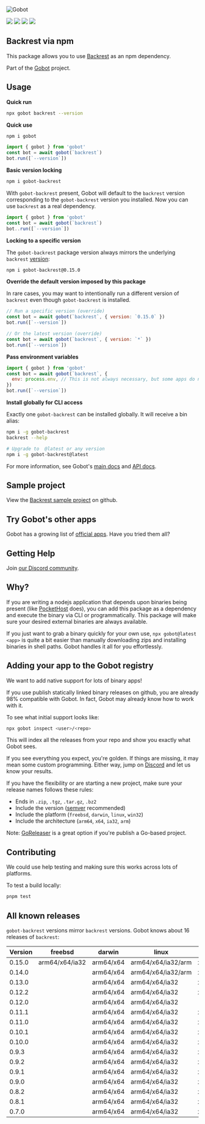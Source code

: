 ![Gobot](https://raw.githubusercontent.com/benallfree/gobot/v1.0.0-alpha.30/assets/gobot-banner-300x.png)

![](https://img.shields.io/npm/v/gobot-backrest) ![](https://img.shields.io/npm/dt/gobot-backrest) ![](https://img.shields.io/github/commit-activity/t/benallfree/gobot) ![](https://img.shields.io/github/stars/benallfree/gobot)

## Backrest via npm

This package allows you to use [Backrest](https://github.com/garethgeorge/backrest) as an npm dependency.

Part of the [Gobot](https://www.npmjs.com/package/gobot) project.

## Usage

**Quick run**

```bash
npx gobot backrest --version
```

**Quick use**

```bash
npm i gobot
```

```js
import { gobot } from 'gobot'
const bot = await gobot(`backrest`)
bot.run([`--version`])
```

**Basic version locking**

```bash
npm i gobot-backrest
```

With `gobot-backrest` present, Gobot will default to the `backrest` version corresponding to the `gobot-backrest` version you installed. Now you can use `backrest` as a real dependency.

```js
import { gobot } from 'gobot'
const bot = await gobot(`backrest`)
bot..run([`--version`])
```

**Locking to a specific version**

The `gobot-backrest` package version always mirrors the underlying `backrest` [version](#known-versions):

```bash
npm i gobot-backrest@0.15.0
```

**Override the default version imposed by this package**

In rare cases, you may want to intentionally run a different version of `backrest` even though `gobot-backrest` is installed.

```js
// Run a specific version (override)
const bot = await gobot(`backrest`, { version: `0.15.0` })
bot.run([`--version`])

// Or the latest version (override)
const bot = await gobot(`backrest`, { version: `*` })
bot.run([`--version`])
```

**Pass environment variables**

```js
import { gobot } from 'gobot'
const bot = await gobot(`backrest`, {
  env: process.env, // This is not always necessary, but some apps do need it
})
bot.run([`--version`])
```

**Install globally for CLI access**

Exactly one `gobot-backrest` can be installed globally. It will receive a bin alias:

```bash
npm i -g gobot-backrest
backrest --help

# Upgrade to  @latest or any version
npm i -g gobot-backrest@latest
```

For more information, see Gobot's [main docs](https://www.npmjs.com/package/gobot) and [API docs](https://github.com/benallfree/gobot/blob/v1.0.0-alpha.30/docs/readme.md).



## Sample project

View the [Backrest sample project](https://github.com/benallfree/gobot/tree/v1.0.0-alpha.30/src/apps/backrest/sample-project) on github.

## Try Gobot's other apps

Gobot has a growing list of [official apps](https://www.npmjs.com/package/gobot#official-gobot-apps). Have you tried them all?

## Getting Help

Join [our Discord community](https://discord.gg/977kMmFnXc).

## Why?

If you are writing a nodejs application that depends upon binaries being present (like [PocketHost](https://github.com/pockethost/pockethost) does), you can add this package as a dependency and execute the binary via CLI or programmatically. This package will make sure your desired external binaries are always available.

If you just want to grab a binary quickly for your own use, `npx gobot@latest <app>` is quite a bit easier than manually downloading zips and installing binaries in shell paths. Gobot handles it all for you effortlessly.

## Adding your app to the Gobot registry

We want to add native support for lots of binary apps!

If you use publish statically linked binary releases on github, you are already 98% compatible with Gobot. In fact, Gobot may already know how to work with it.

To see what initial support looks like:

```bash
npx gobot inspect <user>/<repo>
```

This will index all the releases from your repo and show you exactly what Gobot sees.

If you see everything you expect, you're golden. If things are missing, it may mean some custom programming. Either way, jump on [Discord](https://discord.gg/977kMmFnXc) and let us know your results.

If you have the flexibility or are starting a new project, make sure your release names follows these rules:

- Ends in `.zip`, `.tgz`, `.tar.gz`, `.bz2`
- Include the version ([semver](https://semver.org) recommended)
- Include the platform (`freebsd`, `darwin`, `linux`, `win32`)
- Include the architecture (`arm64`, `x64`, `ia32`, `arm`)

Note: [GoReleaser](https://goreleaser.com/) is a great option if you're publish a Go-based project.

## Contributing

We could use help testing and making sure this works across lots of platforms.

To test a build locally:

```bash
pnpm test
```


## All known releases

`gobot-backrest` versions mirror `backrest` versions. Gobot knows about 16 releases of `backrest`:

| Version | freebsd        | darwin    | linux              | win32    |
| ------- | -------------- | --------- | ------------------ | -------- |
| 0.15.0  | arm64/x64/ia32 | arm64/x64 | arm64/x64/ia32/arm | x64/ia32 |
| 0.14.0  |                | arm64/x64 | arm64/x64/ia32/arm | x64/ia32 |
| 0.13.0  |                | arm64/x64 | arm64/x64/ia32     | x64/ia32 |
| 0.12.2  |                | arm64/x64 | arm64/x64/ia32     | x64/ia32 |
| 0.12.0  |                | arm64/x64 | arm64/x64/ia32     |          |
| 0.11.1  |                | arm64/x64 | arm64/x64/ia32     | x64/ia32 |
| 0.11.0  |                | arm64/x64 | arm64/x64/ia32     | x64/ia32 |
| 0.10.1  |                | arm64/x64 | arm64/x64/ia32     | x64/ia32 |
| 0.10.0  |                | arm64/x64 | arm64/x64/ia32     | x64/ia32 |
| 0.9.3   |                | arm64/x64 | arm64/x64/ia32     | x64/ia32 |
| 0.9.2   |                | arm64/x64 | arm64/x64/ia32     | x64/ia32 |
| 0.9.1   |                | arm64/x64 | arm64/x64/ia32     | x64/ia32 |
| 0.9.0   |                | arm64/x64 | arm64/x64/ia32     | x64/ia32 |
| 0.8.2   |                | arm64/x64 | arm64/x64/ia32     | x64/ia32 |
| 0.8.1   |                | arm64/x64 | arm64/x64/ia32     | x64/ia32 |
| 0.7.0   |                | arm64/x64 | arm64/x64/ia32     | x64/ia32 |
